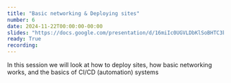 ```yaml
---
title: "Basic networking & Deploying sites"
number: 6
date: 2024-11-22T00:00:00-00:00
slides: "https://docs.google.com/presentation/d/16miIc0UGVLDbKlSoBHTC3bLk78eb3AAqmhmWSQNdMzk/edit?usp=sharing"
ready: True
recording:
---
```


In this session we will look at how to deploy sites, how basic networking works, and the basics of CI/CD (automation) systems